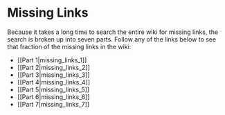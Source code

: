 Missing Links
=============

Because it takes a long time to search the entire wiki for missing links, the 
search is broken up into seven parts.  Follow any of the links below to see 
that fraction of the missing links in the wiki:

* [[Part 1|missing_links_1]]
* [[Part 2|missing_links_2]]
* [[Part 3|missing_links_3]]
* [[Part 4|missing_links_4]]
* [[Part 5|missing_links_5]]
* [[Part 6|missing_links_6]]
* [[Part 7|missing_links_7]]
